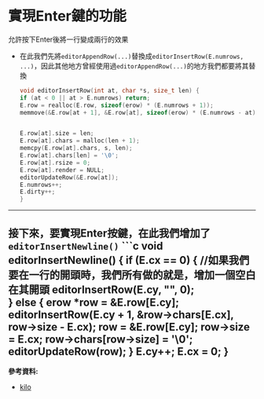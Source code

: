 # 實現Enter鍵的功能
允許按下Enter後將一行變成兩行的效果
* 在此我們先將`editorAppendRow(...)`替換成`editorInsertRow(E.numrows, ...)`，因此其他地方曾經使用過`editorAppendRow(...)`的地方我們都要將其替換
    ```c
    void editorInsertRow(int at, char *s, size_t len) {
    if (at < 0 || at > E.numrows) return;
    E.row = realloc(E.row, sizeof(erow) * (E.numrows + 1));
    memmove(&E.row[at + 1], &E.row[at], sizeof(erow) * (E.numrows - at));


    E.row[at].size = len;
    E.row[at].chars = malloc(len + 1);
    memcpy(E.row[at].chars, s, len);
    E.row[at].chars[len] = '\0';
    E.row[at].rsize = 0;
    E.row[at].render = NULL;
    editorUpdateRow(&E.row[at]);
    E.numrows++;
    E.dirty++;
    }
---
接下來，要實現Enter按鍵，在此我們增加了`editorInsertNewline()`
    ```c
    void editorInsertNewline() {
    if (E.cx == 0) { //如果我們要在一行的開頭時，我們所有做的就是，增加一個空白在其開頭
        editorInsertRow(E.cy, "", 0);  
    } else {
        erow *row = &E.row[E.cy];
        editorInsertRow(E.cy + 1, &row->chars[E.cx], row->size - E.cx);
        row = &E.row[E.cy];
        row->size = E.cx;
        row->chars[row->size] = '\0';
        editorUpdateRow(row);
    }
    E.cy++;
    E.cx = 0;
    }
---
**參考資料:**

* [kilo](https://viewsourcecode.org/snaptoken/kilo/05.aTextEditor.html)


